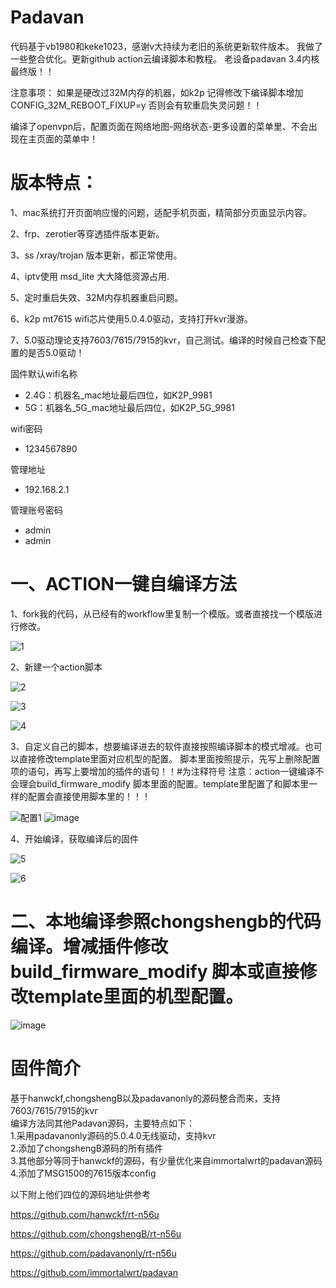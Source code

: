 # Padavan
代码基于vb1980和keke1023，感谢v大持续为老旧的系统更新软件版本。
我做了一些整合优化。更新github  action云编译脚本和教程。
老设备padavan 3.4内核最终版！！

注意事项：
如果是硬改过32M内存的机器，如k2p 记得修改下编译脚本增加 CONFIG_32M_REBOOT_FIXUP=y  否则会有软重启失灵问题！！

编译了openvpn后，配置页面在网络地图-网络状态-更多设置的菜单里、不会出现在主页面的菜单中！

# 版本特点：

1、mac系统打开页面响应慢的问题，适配手机页面，精简部分页面显示内容。

2、frp、zerotier等穿透插件版本更新。

3、ss /xray/trojan 版本更新，都正常使用。

4、iptv使用 msd_lite 大大降低资源占用.

5、定时重启失效、32M内存机器重启问题。

6、k2p mt7615 wifi芯片使用5.0.4.0驱动，支持打开kvr漫游。

7、5.0驱动理论支持7603/7615/7915的kvr，自己测试。编译的时候自己检查下配置的是否5.0驱动！

固件默认wifi名称
 - 2.4G：机器名_mac地址最后四位，如K2P_9981
 - 5G：机器名_5G_mac地址最后四位，如K2P_5G_9981

wifi密码
 - 1234567890

管理地址
 - 192.168.2.1

管理账号密码
 - admin
 - admin

# 一、ACTION一键自编译方法

1、fork我的代码，从已经有的workflow里复制一个模版。或者直接找一个模版进行修改。

![1](https://github.com/fightroad/Padavan-KVR/assets/39027157/611c13d7-0b32-4eb1-80d8-6bebaaf6913c)

2、新建一个action脚本

![2](https://github.com/fightroad/Padavan-KVR/assets/39027157/42120ab1-e245-4f04-a984-27f381e82565)

![3](https://github.com/fightroad/Padavan-KVR/assets/39027157/75cefd7d-fe60-40c8-87b1-1c250c98e425)

![4](https://github.com/fightroad/Padavan-KVR/assets/39027157/a5c28213-3bbb-4ad5-872e-a3639acb6496)


3、自定义自己的脚本，想要编译进去的软件直接按照编译脚本的模式增减。也可以直接修改template里面对应机型的配置。
脚本里面按照提示，先写上删除配置项的语句，再写上要增加的插件的语句！！#为注释符号
注意：action一键编译不会理会build_firmware_modify 脚本里面的配置。template里配置了和脚本里一样的配置会直接使用脚本里的！！！

![配置1](https://github.com/fightroad/Padavan-KVR/assets/39027157/4bc31b0d-a1c8-4ed9-8ff7-f6babb060ba5)
![image](https://github.com/fightroad/Padavan-KVR/assets/39027157/aed2259d-125d-4f71-bf4c-9e4fef141656)


4、开始编译，获取编译后的固件

![5](https://github.com/fightroad/Padavan-KVR/assets/39027157/15c6aed1-41b9-41e2-b13b-a5fd6063cbd6)

![6](https://github.com/fightroad/Padavan-KVR/assets/39027157/9ab4089e-0eab-4728-8cdf-3960e503f640)


# 二、本地编译参照chongshengb的代码编译。增减插件修改 build_firmware_modify 脚本或直接修改template里面的机型配置。
![image](https://github.com/fightroad/Padavan-KVR/assets/39027157/94e9076a-965c-4632-8a59-896b7dadbd09)


# 固件简介
基于hanwckf,chongshengB以及padavanonly的源码整合而来，支持7603/7615/7915的kvr  
编译方法同其他Padavan源码，主要特点如下：  
1.采用padavanonly源码的5.0.4.0无线驱动，支持kvr  
2.添加了chongshengB源码的所有插件  
3.其他部分等同于hanwckf的源码，有少量优化来自immortalwrt的padavan源码  
4.添加了MSG1500的7615版本config  

以下附上他们四位的源码地址供参考 

https://github.com/hanwckf/rt-n56u

https://github.com/chongshengB/rt-n56u

https://github.com/padavanonly/rt-n56u

https://github.com/immortalwrt/padavan

